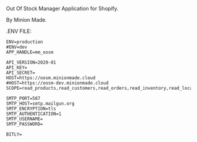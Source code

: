 Out Of Stock Manager Application for Shopify.

By Minion Made.

.ENV FILE:

```
ENV=production
#ENV=dev
APP_HANDLE=mm_oosm

API_VERSION=2020-01
API_KEY=
API_SECRET=
HOST=https://oosm.minionmade.cloud
#HOST=https://oosm-dev.minionmade.cloud
SCOPE=read_products,read_customers,read_orders,read_inventory,read_locations,read_script_tags,write_script_tags

SMTP_PORT=587
SMTP_HOST=smtp.mailgun.org
SMTP_ENCRYPTION=tls
SMTP_AUTHENTICATION=1
SMTP_USERNAME=
SMTP_PASSWORD=

BITLY=
```
